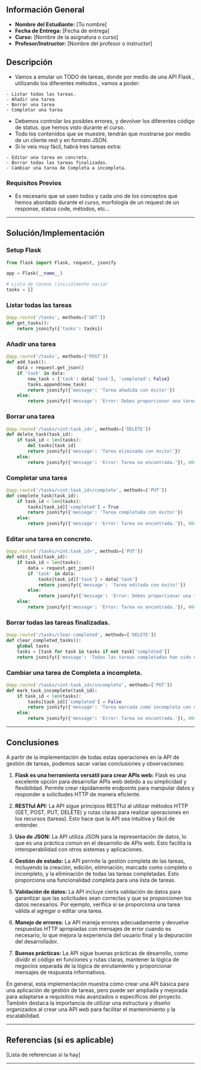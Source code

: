 ## Información General

- **Nombre del Estudiante:** [Tu nombre]
- **Fecha de Entrega:** [Fecha de entrega]
-  **Curso:** [Nombre de la asignatura o curso]
- **Profesor/Instructor:** [Nombre del profesor o instructor]

## Descripción

- Vamos a emular un TODO de tareas, donde por medio de una API Flask , utilizando los diferentes métodos , vamos a poder:
>
	- Listar todas las tareas.
	- Añadir una tarea
	- Borrar una tarea
	- Completar una tarea

- Debemos controlar los posibles errores, y devolver los diferentes código de status. que hemos visto durante el curso.
- Todo los contenidos que se muestre, tendrán que mostrarse por medio de un cliente rest y en formato  JSON.
- Si lo veis muy fácil,  habrá tres tareas extra:
>
	- Editar una tarea en concreto.
	- Borrar todas las tareas finalizadas.
	- Cambiar una tarea de Completa a incompleta.
### Requisitos Previos

- Es necesario que se usen todos y cada uno de los conceptos que hemos abordado durante el curso, morfología de un request de un response, status code, métodos, etc...
---
## Solución/Implementación
### Setup Flask
```python
from flask import Flask, request, jsonify

app = Flask(__name__)

# Lista de tareas (inicialmente vacía)
tasks = []
```

### Listar todas las tareas
``` python
@app.route('/tasks', methods=['GET'])
def get_tasks():
    return jsonify({'tasks': tasks})
```

### Añadir una tarea
```python
@app.route('/tasks', methods=['POST'])
def add_task():
    data = request.get_json()
    if 'task' in data:
        new_task = {'task': data['task'], 'completed': False}
        tasks.append(new_task)
        return jsonify({'message': 'Tarea añadida con éxito!'})
    else:
        return jsonify({'message': 'Error: Debes proporcionar una tarea válida.'}), 400
```

### Borrar una tarea
```python
@app.route('/tasks/<int:task_id>', methods=['DELETE'])
def delete_task(task_id):
    if task_id < len(tasks):
        del tasks[task_id]
        return jsonify({'message': 'Tarea eliminada con éxito!'})
    else:
        return jsonify({'message': 'Error: Tarea no encontrada.'}), 404
```

### Completar una tarea
```python
@app.route('/tasks/<int:task_id>/complete', methods=['PUT'])
def complete_task(task_id):
    if task_id < len(tasks):
        tasks[task_id]['completed'] = True
        return jsonify({'message': 'Tarea completada con éxito!'})
    else:
        return jsonify({'message': 'Error: Tarea no encontrada.'}), 404
```

### Editar una tarea en concreto.
```python
@app.route('/tasks/<int:task_id>', methods=['PUT'])
def edit_task(task_id):
    if task_id < len(tasks):
        data = request.get_json()
        if 'task' in data:
            tasks[task_id]['task'] = data['task']
            return jsonify({'message': 'Tarea editada con éxito!'})
        else:
            return jsonify({'message': 'Error: Debes proporcionar una tarea válida en el cuerpo JSON.'}), 400
    else:
        return jsonify({'message': 'Error: Tarea no encontrada.'}), 404
```
 
### Borrar todas las tareas finalizadas.
```python
@app.route('/tasks/clear-completed', methods=['DELETE'])
def clear_completed_tasks():
    global tasks
    tasks = [task for task in tasks if not task['completed']]
    return jsonify({'message': 'Todas las tareas completadas han sido eliminadas.'})
```

### Cambiar una tarea de Completa a incompleta.
```python
@app.route('/tasks/<int:task_id>/incomplete', methods=['PUT'])
def mark_task_incomplete(task_id):
    if task_id < len(tasks):
        tasks[task_id]['completed'] = False
        return jsonify({'message': 'Tarea marcada como incompleta con éxito!'})
    else:
        return jsonify({'message': 'Error: Tarea no encontrada.'}), 404
```

---

## Conclusiones
A partir de la implementación de todas estas operaciones en la API de gestión de tareas, podemos sacar varias conclusiones y observaciones:

1. **Flask es una herramienta versátil para crear APIs web:** Flask es una excelente opción para desarrollar APIs web debido a su simplicidad y flexibilidad. Permite crear rápidamente endpoints para manipular datos y responder a solicitudes HTTP de manera eficiente.
    
2. **RESTful API:** La API sigue principios RESTful al utilizar métodos HTTP (GET, POST, PUT, DELETE) y rutas claras para realizar operaciones en los recursos (tareas). Esto hace que la API sea intuitiva y fácil de entender.
    
3. **Uso de JSON:** La API utiliza JSON para la representación de datos, lo que es una práctica común en el desarrollo de APIs web. Esto facilita la interoperabilidad con otros sistemas y aplicaciones.
    
4. **Gestión de estado:** La API permite la gestión completa de las tareas, incluyendo la creación, edición, eliminación, marcado como completo o incompleto, y la eliminación de todas las tareas completadas. Esto proporciona una funcionalidad completa para una lista de tareas.
    
5. **Validación de datos:** La API incluye cierta validación de datos para garantizar que las solicitudes sean correctas y que se proporcionen los datos necesarios. Por ejemplo, verifica si se proporciona una tarea válida al agregar o editar una tarea.
    
6. **Manejo de errores:** La API maneja errores adecuadamente y devuelve respuestas HTTP apropiadas con mensajes de error cuando es necesario, lo que mejora la experiencia del usuario final y la depuración del desarrollador.
    
7. **Buenas prácticas:** La API sigue buenas prácticas de desarrollo, como dividir el código en funciones y rutas claras, mantener la lógica de negocios separada de la lógica de enrutamiento y proporcionar mensajes de respuesta informativos.
    

En general, esta implementación muestra cómo crear una API básica para una aplicación de gestión de tareas, pero puede ser ampliada y mejorada para adaptarse a requisitos más avanzados o específicos del proyecto. También destaca la importancia de utilizar una estructura y diseño organizados al crear una API web para facilitar el mantenimiento y la escalabilidad.

---
## Referencias (si es aplicable)
[Lista de referencias si la hay]

---